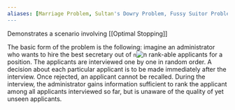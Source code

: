 ```yaml
---
aliases: [Marriage Problem, Sultan's Dowry Problem, Fussy Suitor Problem, Googol Game, Best Choice Problem]
---
```


Demonstrates a scenario involving  [[Optimal Stopping]]

The basic form of the problem is the following: imagine an administrator who wants to hire the best secretary out of  `n`![n](https://wikimedia.org/api/rest_v1/media/math/render/svg/a601995d55609f2d9f5e233e36fbe9ea26011b3b) rank-able applicants for a position. The applicants are interviewed one by one in random order. A decision about each particular applicant is to be made immediately after the interview. Once rejected, an applicant cannot be recalled. During the interview, the administrator gains information sufficient to rank the applicant among all applicants interviewed so far, but is unaware of the quality of yet unseen applicants.